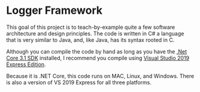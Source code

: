 # Logger Framework
This goal of this project is to teach-by-example quite a few software architecture and design principles. The code is written in C# a language that is very similar to Java, and, like Java, has its syntax rooted in C.

Although you can compile the code by hand as long as you have the [.Net Core 3.1 SDK](https://dotnet.microsoft.com/download/dotnet-core/3.1) installed, I recommend you compile using [Visual Studio 2019 Express Edition](https://visualstudio.microsoft.com/downloads/).

Because it is .NET Core, this code runs on MAC, Linux, and Windows. There is also a version of VS 2019 Express for all three platforms.

